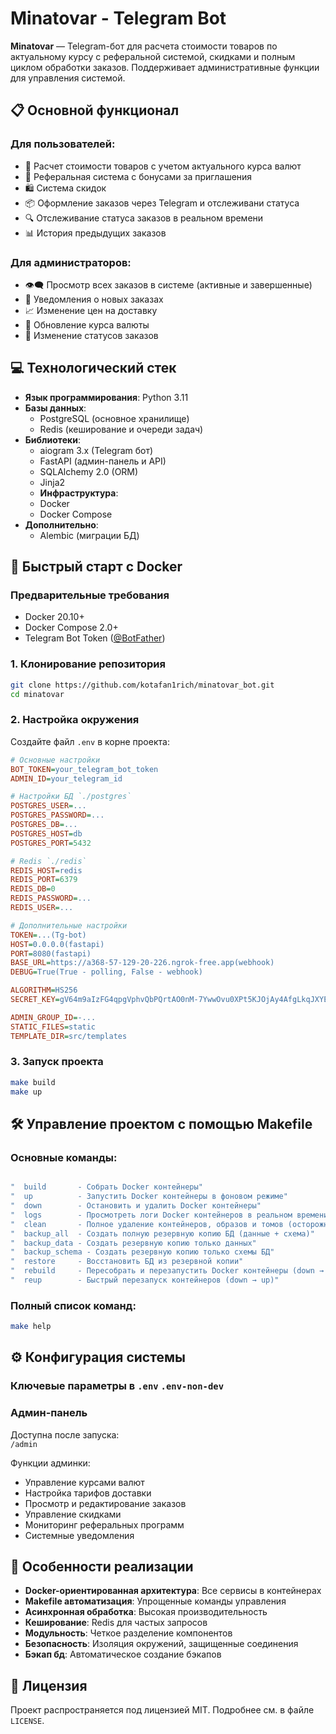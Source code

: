 # Minatovar - Telegram Bot

**Minatovar** — Telegram-бот для расчета стоимости товаров по актуальному курсу с реферальной системой, скидками и полным циклом обработки заказов. Поддерживает административные функции для управления системой.

## 📋 Основной функционал

### Для пользователей:
- 🧮 Расчет стоимости товаров с учетом актуального курса валют
- 🎁 Реферальная система с бонусами за приглашения
- 🛍️ Система скидок
- 📦 Оформление заказов через Telegram и отслеживани статуса
- 🔍 Отслеживание статуса заказов в реальном времени
- 📊 История предыдущих заказов

### Для администраторов:
- 👁‍🗨 Просмотр всех заказов в системе (активные и завершенные)
- 🔔 Уведомления о новых заказах
- 📈 Изменение цен на доставку
- 💱 Обновление курса валюты
- 🚦 Изменение статусов заказов

## 💻 Технологический стек
- **Язык программирования**: Python 3.11
- **Базы данных**: 
  - PostgreSQL (основное хранилище)
  - Redis (кеширование и очереди задач)
- **Библиотеки**:
  - aiogram 3.x (Telegram бот)
  - FastAPI (админ-панель и API)
  - SQLAlchemy 2.0 (ORM)
  - Jinja2 
  - **Инфраструктура**:
  - Docker
  - Docker Compose
- **Дополнительно**:
  - Alembic (миграции БД)

## 🚀 Быстрый старт с Docker

### Предварительные требования
- Docker 20.10+
- Docker Compose 2.0+
- Telegram Bot Token ([@BotFather](https://t.me/BotFather))

### 1. Клонирование репозитория
```bash
git clone https://github.com/kotafan1rich/minatovar_bot.git
cd minatovar
```

### 2. Настройка окружения
Создайте файл `.env` в корне проекта:
```ini
# Основные настройки
BOT_TOKEN=your_telegram_bot_token
ADMIN_ID=your_telegram_id

# Настройки БД `./postgres`
POSTGRES_USER=...
POSTGRES_PASSWORD=...
POSTGRES_DB=...
POSTGRES_HOST=db
POSTGRES_PORT=5432

# Redis `./redis`
REDIS_HOST=redis
REDIS_PORT=6379
REDIS_DB=0
REDIS_PASSWORD=...
REDIS_USER=...

# Дополнительные настройки
TOKEN=...(Tg-bot)
HOST=0.0.0.0(fastapi)
PORT=8080(fastapi)
BASE_URL=https://a368-57-129-20-226.ngrok-free.app(webhook)
DEBUG=True(True - polling, False - webhook)

ALGORITHM=HS256
SECRET_KEY=gV64m9aIzFG4qpgVphvQbPQrtAO0nM-7YwwOvu0XPt5KJOjAy4AfgLkqJXYEt

ADMIN_GROUP_ID=-...
STATIC_FILES=static
TEMPLATE_DIR=src/templates
```

### 3. Запуск проекта
```bash
make build
make up
```


## 🛠 Управление проектом с помощью Makefile

### Основные команды:
```bash

"  build       - Собрать Docker контейнеры"
"  up          - Запустить Docker контейнеры в фоновом режиме"
"  down        - Остановить и удалить Docker контейнеры"
"  logs        - Просмотреть логи Docker контейнеров в реальном времени"
"  clean       - Полное удаление контейнеров, образов и томов (осторожно!)"
"  backup_all  - Создать полную резервную копию БД (данные + схема)"
"  backup_data - Создать резервную копию только данных"
"  backup_schema - Создать резервную копию только схемы БД"
"  restore     - Восстановить БД из резервной копии"
"  rebuild     - Пересобрать и перезапустить Docker контейнеры (down → build → up)"
"  reup        - Быстрый перезапуск контейнеров (down → up)"
```

### Полный список команд:
```bash
make help
```

## ⚙️ Конфигурация системы

### Ключевые параметры в `.env` `.env-non-dev`


### Админ-панель
Доступна после запуска:  
`/admin`

Функции админки:
- Управление курсами валют
- Настройка тарифов доставки
- Просмотр и редактирование заказов
- Управление скидками
- Мониторинг реферальных программ
- Системные уведомления



## 🌟 Особенности реализации
- **Docker-ориентированная архитектура**: Все сервисы в контейнерах
- **Makefile автоматизация**: Упрощенные команды управления
- **Асинхронная обработка**: Высокая производительность
- **Кеширование**: Redis для частых запросов
- **Модульность**: Четкое разделение компонентов
- **Безопасность**: Изоляция окружений, защищенные соединения
- **Бэкап бд**: Автоматическое создание бэкапов 


## 📄 Лицензия
Проект распространяется под лицензией MIT. Подробнее см. в файле `LICENSE`.